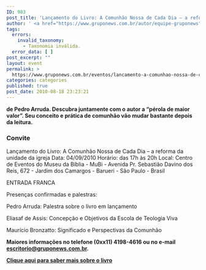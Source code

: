 ```yaml
---
ID: 983
post_title: 'Lançamento do Livro: A Comunhão Nossa de Cada Dia – a reforma da unidade da igreja'
author: ' <a href="https://www.gruponews.com.br/autor/equipe-gruponews" rel="tag">Equipe GrupoNews</a>'
tags:
  errors:
    invalid_taxonomy:
      - Taxonomia inválida.
  error_data: [ ]
post_excerpt: ""
layout: event
permalink: >
  https://www.gruponews.com.br/eventos/lancamento-a-comunhao-nossa-de-cada-dia
categories: categories
published: true
post_date: 2010-08-18 23:23:21
---
```

<strong>de Pedro Arruda. Descubra juntamente com o autor a “pérola de maior valor”. Seu conceito e prática de comunhão vão mudar bastante depois da leitura. </strong>
<h3>Convite</h3>
Lançamento do Livro: A Comunhão Nossa de Cada Dia – a reforma da unidade da igreja
Data: 04/09/2010
Horário: das 17h às 20h
Local: Centro de Eventos do Museu da Bíblia - MuBi - Avenida Pr. Sebastião Davino dos Reis, 672 - Jardim dos Camargos - Barueri - São Paulo - Brasil

ENTRADA FRANCA

Presenças confirmadas e palestras:

Pedro Arruda:
Palestra sobre o livro em lançamento

Eliasaf de Assis:
Concepção e Objetivos da Escola de Teologia Viva

Maurício Bronzatto:
Significado e Perspectivas da Comunhão

<strong>Maiores informações no telefone (0xx11) 4198-4616 ou no e-mail <a href="mailto:escritorio@gruponews.com.br" target="_blank">escritorio@gruponews.com.br</a>.</strong>

<strong><a href="http://www.gruponews.com.br/2010/08/a-comunhao-nossa-de-cada-dia.html">Clique aqui para saber mais sobre o livro</a></strong>
